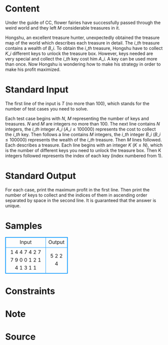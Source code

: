 
# Content

Under the guide of CC, flower fairies have successfully passed through the weird world and they left $M$ considerable treasures in it.

Hongshu, an excellent treasure hunter, unexpectedly obtained the treasure map of the world which describes each treasure in detail. The $i\_{th}$ treasure contains a wealth of $B\_i$. To obtain the $i\_{th}$ treasure, Hongshu have to collect $K\_i$ different keys to unlock the treasure box. However, keys needed are very special and collect the $i\_{th}$ key cost him $A\_i$. A key can be used more than once. Now Hongshu is wondering how to make his strategy in order to make his profit maximized.

# Standard Input

The first line of the input is $T$ (no more than $100$), which stands for the number of test cases you need to solve. 

Each test case begins with $N$, $M$ representing the number of keys and treasures. $N$ and $M$ are integers no more than $100$. The next line contains $N$ integers, the $i\_{th}$ integer $A\_i$ ($A\_i \leq 100000$) represents the cost to collect the $i\_{th}$ key. Then follows a line contains $M$ integers, the $i\_{th}$ integer $B\_i$ ($B\_i \leq 100000$) represents the wealth of the $i\_{th}$ treasure. Then $M$ lines followed. Each describes a treasure. Each line begins with an integer $K$ ($K \leq N$), which is the number of different keys you need to unlock the treasure box. Then K integers followed represents the index of each key (index numbered from $1$).

# Standard Output

For each case, print the maximum profit in the first line. Then print the number of keys to collect and the indices of them in ascending order separated by space in the second line. It is guaranteed that the answer is unique.

# Samples

<style>
        table,table tr th, table tr td { border:1px solid #0094ff; }
        table { width: 200px; min-height: 25px; line-height: 25px; text-align: center; border-collapse: collapse;}   
    </style>
<table>
	<tr>
		<td>Input</td>
		<td>Output</td>
	</tr>
<tr><td>1
4 4
7 4 2 7
7 9 0 0
1 2
1 4
1 3
1 1</td><td>5
2 2 4</td></tr></table>


# Constraints



# Note



# Source


